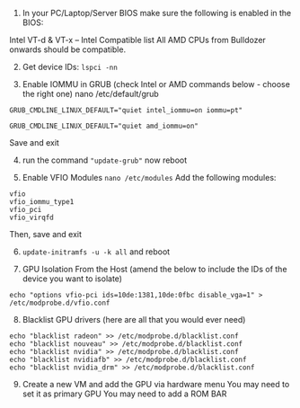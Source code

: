 1) In your PC/Laptop/Server BIOS make sure the following is enabled in the BIOS:

Intel VT-d & VT-x – Intel Compatible list
All AMD CPUs from Bulldozer onwards should be compatible.

2) Get device IDs:
`lspci -nn`

3) Enable IOMMU in GRUB (check Intel or AMD commands below - choose the right one)
nano /etc/default/grub

`GRUB_CMDLINE_LINUX_DEFAULT="quiet intel_iommu=on iommu=pt"`

`GRUB_CMDLINE_LINUX_DEFAULT="quiet amd_iommu=on"`

Save and exit

4) run the command `"update-grub"` now reboot

5) Enable VFIO Modules
`nano /etc/modules`
Add the following modules:
```
vfio
vfio_iommu_type1
vfio_pci
vfio_virqfd
```
Then, save and exit

6) `update-initramfs -u -k all` and reboot

7) GPU Isolation From the Host (amend the below to include the IDs of the device you want to isolate)

`echo "options vfio-pci ids=10de:1381,10de:0fbc disable_vga=1" > /etc/modprobe.d/vfio.conf`

8) Blacklist GPU drivers (here are all that you would ever need)
```
echo "blacklist radeon" >> /etc/modprobe.d/blacklist.conf 
echo "blacklist nouveau" >> /etc/modprobe.d/blacklist.conf 
echo "blacklist nvidia" >> /etc/modprobe.d/blacklist.conf 
echo "blacklist nvidiafb" >> /etc/modprobe.d/blacklist.conf
echo "blacklist nvidia_drm" >> /etc/modprobe.d/blacklist.conf
```

9) Create a new VM and add the GPU via hardware menu
You may need to set it as primary GPU
You may need to add a ROM BAR




